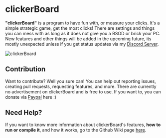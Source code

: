 # clickerBoard
**"clickerBoard"** is a program to have fun with, or measure your clicks. It's a simple strategic game, get the most clicks! There are settings and things you can mess with as long as it does not give you a BSOD or brick your PC. New features and other things will be added in the upcoming future, its mostly unexpected unless if you get status updates via my [Discord Server](https://discord.gg/KEeWV9h).

![clickerBoard](https://i.imgur.com/t54hxdJ.png)

## Contribution
Want to contribute? Well you sure can! You can help out reporting issues, creating pull requests, requesting features, and more. There are currently no advertisement on clickerBoard and is free to use. If you want to, you can donate via [Paypal](https://www.paypal.com/cgi-bin/webscr?cmd=_donations&business=6R3DMFCTT9KA2&item_name=Donations%20will%20be%20appreciated%20and%20will%20help%20me%20:%29&currency_code=USD&source=url) here :)

## Need Help?
If you want to know more information about clickerBoard's features, **how to run or compile it**, and how it works, go to the Github Wiki page [here](https://github.com/udu3324/clickerBoard/wiki/clickerBoard-Introduction).